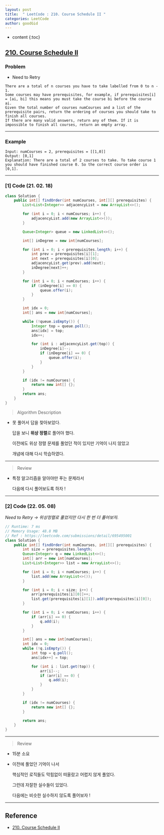 ```yaml
---
layout: post
title:  " LeetCode : 210. Course Schedule II "
categories: LeetCode
author: goodGid
---
```

* content
{:toc}

## [210. Course Schedule II](https://leetcode.com/problems/course-schedule-ii/)

### Problem

* Need to Retry

```
There are a total of n courses you have to take labelled from 0 to n - 1.
Some courses may have prerequisites, for example, if prerequisites[i] = [ai, bi] this means you must take the course bi before the course ai.
Given the total number of courses numCourses and a list of the prerequisite pairs, return the ordering of courses you should take to finish all courses.
If there are many valid answers, return any of them. If it is impossible to finish all courses, return an empty array.
```





---

### Example

```
Input: numCourses = 2, prerequisites = [[1,0]]
Output: [0,1]
Explanation: There are a total of 2 courses to take. To take course 1 you should have finished course 0. So the correct course order is [0,1].
```

---

### [1] Code (21. 02. 18)

``` java
class Solution {
    public int[] findOrder(int numCourses, int[][] prerequisites) {
        List<List<Integer>> adjacencyList = new ArrayList<>();

        for (int i = 0; i < numCourses; i++) {
            adjacencyList.add(new ArrayList<>());
        }

        Queue<Integer> queue = new LinkedList<>();

        int[] inDegree = new int[numCourses];

        for (int i = 0; i < prerequisites.length; i++) {
            int prev = prerequisites[i][1];
            int next = prerequisites[i][0];
            adjacencyList.get(prev).add(next);
            inDegree[next]++;
        }

        for (int i = 0; i < numCourses; i++) {
            if (inDegree[i] == 0) {
                queue.offer(i);
            }
        }

        int idx = 0;
        int[] ans = new int[numCourses];

        while (!queue.isEmpty()) {
            Integer top = queue.poll();
            ans[idx] = top;
            idx++;

            for (int i : adjacencyList.get(top)) {
                inDegree[i]--;
                if (inDegree[i] == 0) {
                    queue.offer(i);
                }
            }
        }

        if (idx != numCourses) {
            return new int[] {};
        }
        return ans;
    }
}
```

> Algorithm Description

* 못 풀어서 답을 찾아보았다.

  답을 보니 **위상 정렬**로 풀어야 했다.

  이전에도 위상 정렬 문제를 풀었던 적이 있지만 기억이 나지 않았고

  개념에 대해 다시 학습하였다.

---

> Review

* 특정 알고리즘을 알아야만 푸는 문제라서 

  다음에 다시 풀어보도록 하자 !

---



### [2] Code (22. 05. 08)

*Need to Retry -> 위상정렬로 풀었지만 다시 한 번 더 풀어보자.*

``` java
// Runtime: 7 ms
// Memory Usage: 48.8 MB
// Ref : https://leetcode.com/submissions/detail/695495001
class Solution {
    public int[] findOrder(int numCourses, int[][] prerequisites) {
        int size = prerequisites.length;
        Queue<Integer> q = new LinkedList<>();
        int[] arr = new int[numCourses];
        List<List<Integer>> list = new ArrayList<>();

        for (int i = 0; i < numCourses; i++) {
            list.add(new ArrayList<>());
        }

        for (int i = 0; i < size; i++) {
            arr[prerequisites[i][0]]++;
            list.get(prerequisites[i][1]).add(prerequisites[i][0]);
        }

        for (int i = 0; i < numCourses; i++) {
            if (arr[i] == 0) {
                q.add(i);
            }
        }

        int[] ans = new int[numCourses];
        int idx = 0;
        while (!q.isEmpty()) {
            int top = q.poll();
            ans[idx++] = top;

            for (int i : list.get(top)) {
                arr[i]--;
                if (arr[i] == 0) {
                    q.add(i);
                }
            }
        }

        if (idx != numCourses) {
            return new int[] {};
        }

        return ans;
    }
}
```

---

> Review

* 15분 소요

* 이전에 풀었던 기억이 나서 

  핵심적인 로직들도 막힘없이 떠올랐고 어렵지 않게 풀었다.

  그런데 자잘한 실수들이 있었다.

  다음에는 비슷한 실수하지 않도록 풀어보자 !

---

## Reference

* [210. Course Schedule II](https://leetcode.com/problems/course-schedule-ii/)